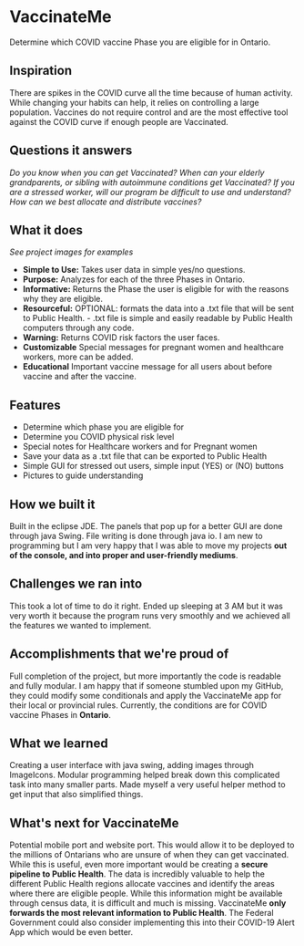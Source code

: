 # VaccinateMe
Determine which COVID vaccine Phase you are eligible for in Ontario.

## Inspiration
There are spikes in the COVID curve all the time because of human activity. While changing your habits can help, it relies on controlling a large population.  Vaccines do not require control and are the most effective tool against the COVID curve if enough people are Vaccinated. 

## Questions it answers
_Do you know when you can get Vaccinated?_
_When can your elderly grandparents, or sibling with autoimmune conditions get Vaccinated?_
_If you are a stressed worker, will our program be difficult to use and understand?_
_How can we best allocate and distribute vaccines?_

## What it does
_See project images for examples_
- **Simple to Use:** Takes user data in simple yes/no questions.
- **Purpose:** Analyzes for each of the three Phases in Ontario.
- **Informative:** Returns the Phase the user is eligible for with the reasons why they are eligible.
- **Resourceful:** OPTIONAL: formats the data into a .txt file that will be sent to Public Health.
         - .txt file is simple and easily readable by Public Health computers through any code.
- **Warning:** Returns COVID risk factors the user faces.
- **Customizable** Special messages for pregnant women and healthcare workers, more can be added.
- **Educational** Important vaccine message for all users about before vaccine and after the vaccine.


## Features
- Determine which phase you are eligible for
- Determine you COVID physical risk level
- Special notes for Healthcare workers and for Pregnant women
- Save your data as a .txt file that can be exported to Public Health
- Simple GUI for stressed out users, simple input (YES) or (NO) buttons
- Pictures to guide understanding

## How we built it
Built in the eclipse JDE. The panels that pop up for a better GUI are done through java Swing. File writing is done through java io.  I am new to programming but I am very happy that I was able to move my projects **out of the console, and into proper and user-friendly mediums**.

## Challenges we ran into
This took a lot of time to do it right. Ended up sleeping at 3 AM but it was very worth it because the program runs very smoothly and we achieved all the features we wanted to implement. 

## Accomplishments that we're proud of
Full completion of the project, but more importantly the code is readable and fully modular. I am happy that if someone stumbled upon my GitHub, they could modify some conditionals and apply the VaccinateMe app for their local or provincial rules. Currently, the conditions are for COVID vaccine Phases in **Ontario**.

## What we learned
Creating a user interface with java swing, adding images through ImageIcons. Modular programming helped break down this complicated task into many smaller parts. Made myself a very useful helper method to get input that also simplified things.

## What's next for VaccinateMe
Potential mobile port and website port. This would allow it to be deployed to the millions of Ontarians who are unsure of when they can get vaccinated. While this is useful, even more important would be creating a **secure pipeline to Public Health**. The data is incredibly valuable to help the different Public Health regions allocate vaccines and identify the areas where there are eligible people. While this information might be available through census data, it is difficult and much is missing. VaccinateMe **only forwards the most relevant information to Public Health**. The Federal Government could also consider implementing this into their COVID-19 Alert App which would be even better.



